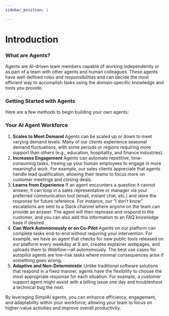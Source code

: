 ```yaml
---
sidebar_position: 1

---
```

# Introduction

### What are Agents?

Agents are AI-driven team members capable of working independently or as part of a team with other agents and human colleagues. These agents have well-defined roles and responsibilities and can decide the most efficient way to accomplish tasks using the domain-specific knowledge and tools you provide.

### Getting Started with Agents

Here are a few methods to begin building your own agents:

<!-- <video of agent flow> -->

### Your AI Agent Workforce

1. **Scales to Meet Demand**
Agents can be scaled up or down to meet varying demand levels. Many of our clients experience seasonal demand fluctuations, with some periods or regions requiring more support than others (e.g., education, hospitality, and finance industries).
2. **Increases Engagement**
Agents can automate repetitive, time-consuming tasks, freeing up your human employees to engage in more meaningful work. For example, our sales clients appreciate that agents handle lead qualification, allowing their teams to focus more on customer meetings and closing deals.
3. **Learns from Experience**
If an agent encounters a question it cannot answer, it can loop in a sales representative or manager via your preferred communication tool (email, instant chat, etc.) and store the response for future reference. For instance, our “I don’t know” escalations are sent to a Slack channel where anyone on the team can provide an answer. The agent will then rephrase and respond to the customer, and you can also add this information to an FAQ knowledge base if desired.
4. **Can Work Autonomously or on Co-Pilot**
Agents on our platform can complete tasks end-to-end without requiring your intervention. For example, we have an agent that checks for new public tools released on our platform every weekday at 9 am, creates explainer webpages, and uploads them to Webflow—all autonomously. The best use cases for autopilot agents are low-risk tasks where minimal consequences arise if something goes wrong.
5. **Adaptive and Non-Deterministic**
Unlike traditional software solutions that respond in a fixed manner, agents have the flexibility to choose the most appropriate response for each situation. For example, a customer support agent might assist with a billing issue one day and troubleshoot a technical bug the next.

By leveraging SimplAI agents, you can enhance efficiency, engagement, and adaptability within your workforce, allowing your team to focus on higher-value activities and improve overall productivity.